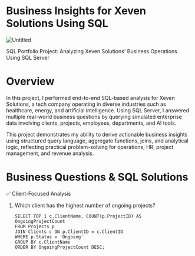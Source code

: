 # Business Insights for Xeven Solutions Using SQL

![Untitled](https://github.com/user-attachments/assets/dd91da1f-6741-4ec8-990f-db1c33a586ad)

SQL Portfolio Project: Analyzing Xeven Solutions' Business Operations Using SQL Server

#  Overview

In this project, I performed end-to-end SQL-based analysis for Xeven Solutions, a tech company operating in diverse industries such as healthcare, energy, and artificial intelligence. Using SQL Server, I answered multiple real-world business questions by querying simulated enterprise data involving clients, projects, employees, departments, and AI tools.

This project demonstrates my ability to derive actionable business insights using structured query language, aggregate functions, joins, and analytical logic, reflecting practical problem-solving for operations, HR, project management, and revenue analysis.

#  Business Questions & SQL Solutions

✅ Client-Focused Analysis

1. Which client has the highest number of ongoing projects?

       SELECT TOP 1 c.ClientName, COUNT(p.ProjectID) AS OngoingProjectCount
       FROM Projects p
       JOIN Clients c ON p.ClientID = c.ClientID
       WHERE p.Status = 'Ongoing'
       GROUP BY c.ClientName
       ORDER BY OngoingProjectCount DESC;


